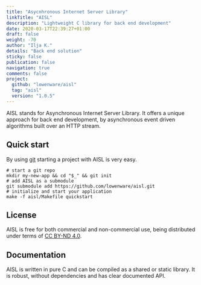 ```yaml
---
title: "Asycnhronous Internet Server Library"
linkTitle: "AISL"
description: "Lightweight C library for back end development"
date: 2020-03-17T22:39:27+01:00
draft: false
weight: -70
author: "Ilja K."
details: "Back end solution"
sticky: false
publication: false
navigation: true
comments: false
project:
  github: "lowenware/aisl"
  tag: "aisl"
  version: "1.0.5"
---
```


AISL stands for Asynchronous Internet Server Library. It offers a unique
approach for back end development, by asynchronous event driven algorithms built
over an HTTP stream. 

## Quick start

By using [git](https://git-scm.com) starting a project with AISL is very easy.

```shell
# start a git repo
mkdir my-new-app && cd "$_" && git init
# add AISL as a submodule
git submodule add https://github.com/lowenware/aisl.git
# initialize and start your application
make -f aisl/Makefile quickstart
```

## License

AISL is free for both commercial and non-commercial use, being distributed under terms of [CC BY-ND 4.0](https://creativecommons.org/licenses/by-nd/4.0/).


## Documentation

AISL is written in pure C and can be compiled as a shared or static library.
It is robust, without dependencies and has clear documented API.
